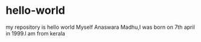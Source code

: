 # hello-world
my repository is hello world
Myself Anaswara Madhu,I was born on 7th april  in 1999.l am from kerala
